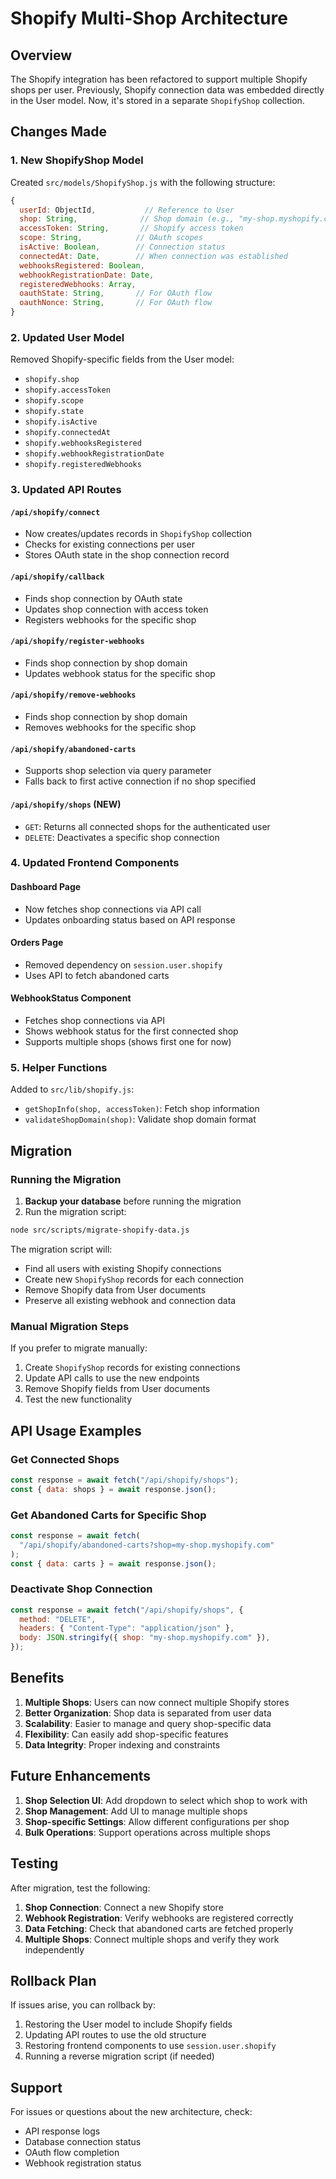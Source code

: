 # Shopify Multi-Shop Architecture

## Overview

The Shopify integration has been refactored to support multiple Shopify shops per user. Previously, Shopify connection data was embedded directly in the User model. Now, it's stored in a separate `ShopifyShop` collection.

## Changes Made

### 1. New ShopifyShop Model

Created `src/models/ShopifyShop.js` with the following structure:

```javascript
{
  userId: ObjectId,           // Reference to User
  shop: String,              // Shop domain (e.g., "my-shop.myshopify.com")
  accessToken: String,       // Shopify access token
  scope: String,            // OAuth scopes
  isActive: Boolean,        // Connection status
  connectedAt: Date,        // When connection was established
  webhooksRegistered: Boolean,
  webhookRegistrationDate: Date,
  registeredWebhooks: Array,
  oauthState: String,       // For OAuth flow
  oauthNonce: String,       // For OAuth flow
}
```

### 2. Updated User Model

Removed Shopify-specific fields from the User model:

- `shopify.shop`
- `shopify.accessToken`
- `shopify.scope`
- `shopify.state`
- `shopify.isActive`
- `shopify.connectedAt`
- `shopify.webhooksRegistered`
- `shopify.webhookRegistrationDate`
- `shopify.registeredWebhooks`

### 3. Updated API Routes

#### `/api/shopify/connect`

- Now creates/updates records in `ShopifyShop` collection
- Checks for existing connections per user
- Stores OAuth state in the shop connection record

#### `/api/shopify/callback`

- Finds shop connection by OAuth state
- Updates shop connection with access token
- Registers webhooks for the specific shop

#### `/api/shopify/register-webhooks`

- Finds shop connection by shop domain
- Updates webhook status for the specific shop

#### `/api/shopify/remove-webhooks`

- Finds shop connection by shop domain
- Removes webhooks for the specific shop

#### `/api/shopify/abandoned-carts`

- Supports shop selection via query parameter
- Falls back to first active connection if no shop specified

#### `/api/shopify/shops` (NEW)

- `GET`: Returns all connected shops for the authenticated user
- `DELETE`: Deactivates a specific shop connection

### 4. Updated Frontend Components

#### Dashboard Page

- Now fetches shop connections via API call
- Updates onboarding status based on API response

#### Orders Page

- Removed dependency on `session.user.shopify`
- Uses API to fetch abandoned carts

#### WebhookStatus Component

- Fetches shop connections via API
- Shows webhook status for the first connected shop
- Supports multiple shops (shows first one for now)

### 5. Helper Functions

Added to `src/lib/shopify.js`:

- `getShopInfo(shop, accessToken)`: Fetch shop information
- `validateShopDomain(shop)`: Validate shop domain format

## Migration

### Running the Migration

1. **Backup your database** before running the migration
2. Run the migration script:

```bash
node src/scripts/migrate-shopify-data.js
```

The migration script will:

- Find all users with existing Shopify connections
- Create new `ShopifyShop` records for each connection
- Remove Shopify data from User documents
- Preserve all existing webhook and connection data

### Manual Migration Steps

If you prefer to migrate manually:

1. Create `ShopifyShop` records for existing connections
2. Update API calls to use the new endpoints
3. Remove Shopify fields from User documents
4. Test the new functionality

## API Usage Examples

### Get Connected Shops

```javascript
const response = await fetch("/api/shopify/shops");
const { data: shops } = await response.json();
```

### Get Abandoned Carts for Specific Shop

```javascript
const response = await fetch(
  "/api/shopify/abandoned-carts?shop=my-shop.myshopify.com"
);
const { data: carts } = await response.json();
```

### Deactivate Shop Connection

```javascript
const response = await fetch("/api/shopify/shops", {
  method: "DELETE",
  headers: { "Content-Type": "application/json" },
  body: JSON.stringify({ shop: "my-shop.myshopify.com" }),
});
```

## Benefits

1. **Multiple Shops**: Users can now connect multiple Shopify stores
2. **Better Organization**: Shop data is separated from user data
3. **Scalability**: Easier to manage and query shop-specific data
4. **Flexibility**: Can easily add shop-specific features
5. **Data Integrity**: Proper indexing and constraints

## Future Enhancements

1. **Shop Selection UI**: Add dropdown to select which shop to work with
2. **Shop Management**: Add UI to manage multiple shops
3. **Shop-specific Settings**: Allow different configurations per shop
4. **Bulk Operations**: Support operations across multiple shops

## Testing

After migration, test the following:

1. **Shop Connection**: Connect a new Shopify store
2. **Webhook Registration**: Verify webhooks are registered correctly
3. **Data Fetching**: Check that abandoned carts are fetched properly
4. **Multiple Shops**: Connect multiple shops and verify they work independently

## Rollback Plan

If issues arise, you can rollback by:

1. Restoring the User model to include Shopify fields
2. Updating API routes to use the old structure
3. Restoring frontend components to use `session.user.shopify`
4. Running a reverse migration script (if needed)

## Support

For issues or questions about the new architecture, check:

- API response logs
- Database connection status
- OAuth flow completion
- Webhook registration status
